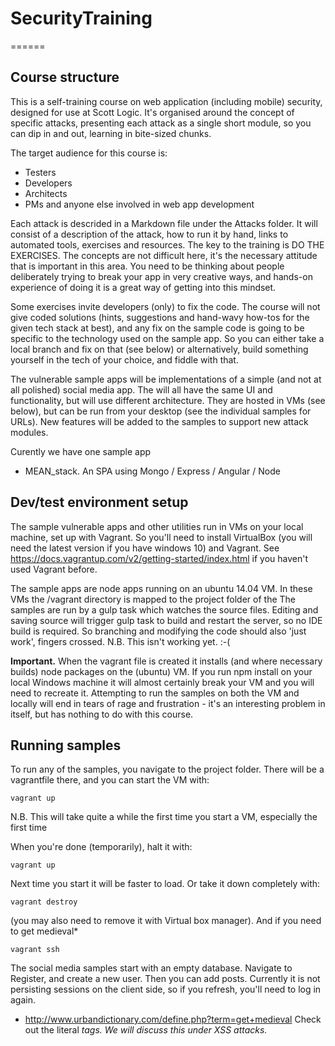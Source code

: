# SecurityTraining
======

Course structure
-----

This is a self-training course on web application (including mobile) security, designed for use at Scott Logic. It's organised around the concept of specific attacks, presenting each attack as a single short module, so you can dip in and out, learning in bite-sized chunks.

The target audience for this course is:
* Testers
* Developers
* Architects 
* PMs and anyone else involved in web app development

Each attack is descrided in a Markdown file under the Attacks folder. It will consist of a description of the attack, how to run it by hand, links to automated tools, exercises and resources. The key to the training is DO THE EXERCISES. The concepts are not difficult here, it's the necessary attitude that is important in this area. You need to be thinking about people deliberately trying to break your app in very creative ways, and hands-on experience of doing it is a great way of getting into this mindset.

Some exercises invite developers (only) to fix the code. The course will not give coded solutions (hints, suggestions and hand-wavy how-tos for the given tech stack at best), and any fix on the sample code is going to be specific to the technology used on the sample app. So you can either take a local branch and fix on that (see below) or alternatively, build something yourself in the tech of your choice, and fiddle with that.

The vulnerable sample apps will be implementations of a simple (and not at all polished) social media app. The will all have the same UI and functionality, but will use different architecture. They are hosted in VMs (see below), but can be run from your desktop (see the individual samples for URLs). New features will be added to the samples to support new attack modules.

Curently we have one sample app
* MEAN_stack. An SPA using Mongo / Express / Angular / Node


Dev/test environment setup
-----

The sample vulnerable apps and other utilities run in VMs on your local machine, set up with Vagrant.
So you'll need to install VirtualBox (you will need the latest version if you have windows 10) and Vagrant.
See https://docs.vagrantup.com/v2/getting-started/index.html if you haven't used Vagrant before.

The sample apps are node apps running on an ubuntu 14.04 VM. In these VMs the /vagrant directory is mapped to the project folder of the  The samples are run by a gulp task which watches the source files. Editing and saving source will trigger gulp task to build and restart the server, so no IDE build is required. So branching and modifying the code should also 'just work', fingers crossed. N.B. This isn't working yet. :-(

**Important.** When the vagrant file is created it installs (and where necessary builds) node packages on the (ubuntu) VM. If you run npm install on your local Windows machine it will almost certainly break your VM and you will need to recreate it. Attempting to run the samples on both the VM and locally will end in tears of rage and frustration - it's an interesting problem in itself, but has nothing to do with this course.


Running samples
-----

To run any of the samples, you navigate to the project folder. There will be a vagrantfile there, and you can start the VM with:

	vagrant up

N.B. This will take quite a while the first time you start a VM, especially the first time

When you're done (temporarily), halt it with:

	vagrant up
	
Next time you start it will be faster to load. Or take it down completely with:

	vagrant destroy

(you may also need to remove it with Virtual box manager). 
And if you need to get medieval*

	vagrant ssh


The social media samples start with an empty database. Navigate to Register, and create a new user. Then you can add posts. Currently it is not persisting sessions on the client side, so if you refresh, you'll need to log in again.


* http://www.urbandictionary.com/define.php?term=get+medieval Check out the literal <i> tags. We will discuss this under XSS attacks.